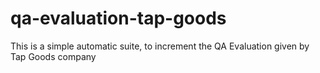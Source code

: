 # qa-evaluation-tap-goods
This is a simple automatic suite, to  increment the QA Evaluation given by Tap Goods company
